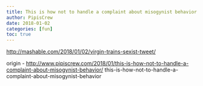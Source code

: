 ```yaml
---
title: This is how not to handle a complaint about misogynist behavior
author: PipisCrew
date: 2018-01-02
categories: [fun]
toc: true
---
```


http://mashable.com/2018/01/02/virgin-trains-sexist-tweet/

origin - http://www.pipiscrew.com/2018/01/this-is-how-not-to-handle-a-complaint-about-misogynist-behavior/ this-is-how-not-to-handle-a-complaint-about-misogynist-behavior
